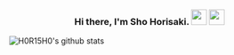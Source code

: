 <h3 align="center">
  Hi there, I'm Sho Horisaki. <img src="https://media.giphy.com/media/hvRJCLFzcasrR4ia7z/giphy.gif" width="28"> <img src="https://emojis.slackmojis.com/emojis/images/1531849430/4246/blob-sunglasses.gif?1531849430" width="28"/>
</h3>

<!-- ## 📖 About me

* 🌱 I’m currently interested in language processor, database system. -->

  <img align="center" alt="H0R15H0's github stats" src="https://github-readme-stats.vercel.app/api/top-langs/?username=H0R15H0&count_private=true&layout=compact&langs_count=10&hide=html,css&bg_color=30,000000,434343&title_color=fe428e&text_color=f1f1eb" />
